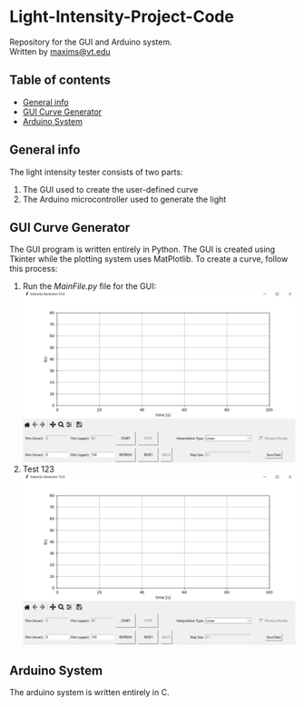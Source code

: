 # Light-Intensity-Project-Code
Repository for the GUI and Arduino system.\
Written by maxims@vt.edu 

## Table of contents
* [General info](#general-info)
* [GUI Curve Generator](#gui-curve-generator)
* [Arduino System](#arduino-system)

## General info
The light intensity tester consists of two parts:
1. The GUI used to create the user-defined curve
2. The Arduino microcontroller used to generate the light
	
## GUI Curve Generator
The GUI program is written entirely in Python. The GUI is created using Tkinter while the plotting system uses MatPlotlib. 
To create a curve, follow this process:  
1. Run the *MainFile.py* file for the GUI:
![GUI Image](ReadMe_Data/Capture.PNG)
2. Test 123
![GUI Image](ReadMe_Data/Capture.PNG)

<!--
<ul>
<b> 1. </b> Run the <i> MainFile.py </i> file for the GUI. Make sure <i> MainFile.py </i> and <i> SettingsFile.py </i> are in the same folder. The GUI should look like this:  
<img src="ReadMe_Data/Capture.PNG" width="700" height="400">  
</ul>
-->
	
## Arduino System
The arduino system is written entirely in C. 
